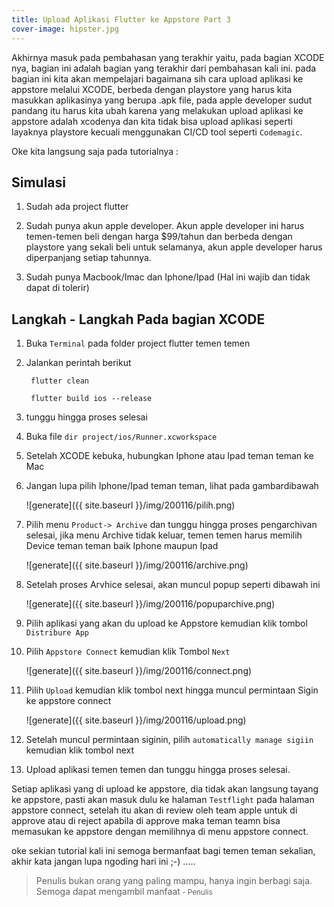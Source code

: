 ```yaml
---
title: Upload Aplikasi Flutter ke Appstore Part 3
cover-image: hipster.jpg
---
```


Akhirnya masuk pada pembahasan yang terakhir yaitu, pada bagian XCODE nya, bagian ini adalah bagian yang terakhir dari pembahasan kali ini. pada bagian ini kita akan mempelajari bagaimana sih cara upload aplikasi ke appstore melalui XCODE, berbeda dengan playstore yang harus kita masukkan aplikasinya yang berupa .apk file, pada apple developer sudut pandang itu harus kita ubah karena yang melakukan upload aplikasi ke appstore adalah xcodenya dan kita tidak bisa upload aplikasi seperti layaknya playstore kecuali menggunakan CI/CD tool seperti `Codemagic`.
<!--more-->

Oke kita langsung saja pada tutorialnya :

## Simulasi ##

1. Sudah ada project flutter
   
2. Sudah punya akun apple developer. Akun apple developer ini harus temen-temen beli dengan harga $99/tahun dan berbeda dengan playstore yang sekali beli untuk selamanya, akun apple developer harus diperpanjang setiap tahunnya.

3. Sudah punya Macbook/Imac dan Iphone/Ipad (Hal ini wajib dan tidak dapat di tolerir)

## Langkah - Langkah Pada bagian XCODE ##

1. Buka `Terminal` pada folder project flutter temen temen

2. Jalankan perintah berikut
    
        flutter clean

        flutter build ios --release

3. tunggu hingga proses selesai

4. Buka file `dir project/ios/Runner.xcworkspace`

6. Setelah XCODE kebuka, hubungkan Iphone atau Ipad teman teman ke Mac

7. Jangan lupa pilih Iphone/Ipad teman teman, lihat pada gambardibawah
    
    ![generate]({{ site.baseurl }}/img/200116/pilih.png)

8. Pilih menu `Product-> Archive` dan tunggu hingga proses pengarchivan selesai, jika menu Archive tidak keluar, temen temen harus memilih Device teman teman baik Iphone maupun Ipad

    ![generate]({{ site.baseurl }}/img/200116/archive.png)

9. Setelah proses Arvhice selesai, akan muncul popup seperti dibawah ini

    ![generate]({{ site.baseurl }}/img/200116/popuparchive.png) 
    
10. Pilih  aplikasi yang akan du upload ke Appstore kemudian klik tombol `Distribure App`

11. Pilih `Appstore Connect` kemudian klik Tombol `Next` 

    ![generate]({{ site.baseurl }}/img/200116/connect.png) 

12. Pilih `Upload` kemudian klik tombol next hingga muncul permintaan Sigin ke appstore connect
    
    ![generate]({{ site.baseurl }}/img/200116/upload.png) 

13. Setelah muncul permintaan siginin, pilih `automatically manage sigiin` kemudian klik tombol next

14. Upload aplikasi temen temen dan tunggu hingga proses selesai.


Setiap aplikasi yang di upload ke appstore, dia tidak akan langsung tayang ke appstore, pasti akan masuk dulu ke halaman `Testflight` pada halaman appstore connect, setelah itu akan di review oleh team apple untuk di approve atau di reject apabila di approve maka teman teamn bisa memasukan ke appstore dengan memilihnya di menu appstore connect.

oke sekian tutorial kali ini semoga bermanfaat bagi temen teman sekalian, akhir kata jangan lupa ngoding hari ini ;-) .....



>Penulis bukan orang yang paling mampu, hanya ingin berbagi saja. Semoga dapat mengambil manfaat<small> - Penulis</small>